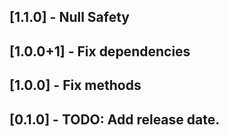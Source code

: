 ## [1.1.0] - Null Safety

## [1.0.0+1] - Fix dependencies

## [1.0.0] - Fix methods

## [0.1.0] - TODO: Add release date.
